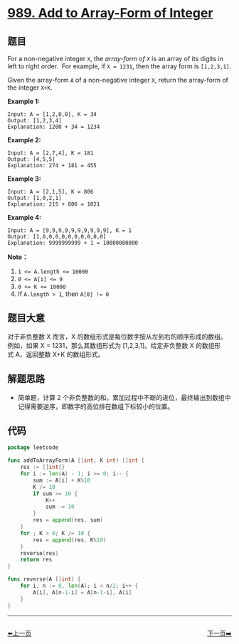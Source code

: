 # [989. Add to Array-Form of Integer](https://leetcode.com/problems/add-to-array-form-of-integer/)

## 题目

For a non-negative integer `X`, the *array-form of `X`* is an array of its digits in left to right order.  For example, if `X = 1231`, then the array form is `[1,2,3,1]`.

Given the array-form `A` of a non-negative integer `X`, return the array-form of the integer `X+K`.

**Example 1:**

```
Input: A = [1,2,0,0], K = 34
Output: [1,2,3,4]
Explanation: 1200 + 34 = 1234
```

**Example 2:**

```
Input: A = [2,7,4], K = 181
Output: [4,5,5]
Explanation: 274 + 181 = 455
```

**Example 3:**

```
Input: A = [2,1,5], K = 806
Output: [1,0,2,1]
Explanation: 215 + 806 = 1021
```

**Example 4:**

```
Input: A = [9,9,9,9,9,9,9,9,9,9], K = 1
Output: [1,0,0,0,0,0,0,0,0,0,0]
Explanation: 9999999999 + 1 = 10000000000
```

**Note：**

1. `1 <= A.length <= 10000`
2. `0 <= A[i] <= 9`
3. `0 <= K <= 10000`
4. If `A.length > 1`, then `A[0] != 0`

## 题目大意

对于非负整数 X 而言，X 的数组形式是每位数字按从左到右的顺序形成的数组。例如，如果 X = 1231，那么其数组形式为 [1,2,3,1]。给定非负整数 X 的数组形式 A，返回整数 X+K 的数组形式。

## 解题思路

- 简单题，计算 2 个非负整数的和。累加过程中不断的进位，最终输出到数组中记得需要逆序，即数字的高位排在数组下标较小的位置。

## 代码

```go
package leetcode

func addToArrayForm(A []int, K int) []int {
	res := []int{}
	for i := len(A) - 1; i >= 0; i-- {
		sum := A[i] + K%10
		K /= 10
		if sum >= 10 {
			K++
			sum -= 10
		}
		res = append(res, sum)
	}
	for ; K > 0; K /= 10 {
		res = append(res, K%10)
	}
	reverse(res)
	return res
}

func reverse(A []int) {
	for i, n := 0, len(A); i < n/2; i++ {
		A[i], A[n-1-i] = A[n-1-i], A[i]
	}
}
```


----------------------------------------------
<div style="display: flex;justify-content: space-between;align-items: center;">
<p><a href="https://books.halfrost.com/leetcode/ChapterFour/0900~0999/0986.Interval-List-Intersections/">⬅️上一页</a></p>
<p><a href="https://books.halfrost.com/leetcode/ChapterFour/0900~0999/0990.Satisfiability-of-Equality-Equations/">下一页➡️</a></p>
</div>
